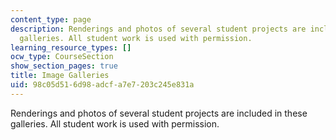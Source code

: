 ```yaml
---
content_type: page
description: Renderings and photos of several student projects are included in these
  galleries. All student work is used with permission.
learning_resource_types: []
ocw_type: CourseSection
show_section_pages: true
title: Image Galleries
uid: 98c05d51-6d98-adcf-a7e7-203c245e831a
---
```


Renderings and photos of several student projects are included in these galleries. All student work is used with permission.